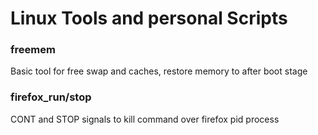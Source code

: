 # Linux Tools and personal Scripts

### freemem

Basic tool for free swap and caches, restore memory to after boot stage

### firefox_run/stop

CONT and STOP signals to kill command over firefox pid process




